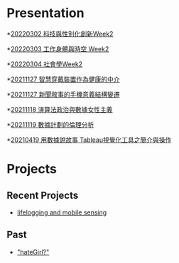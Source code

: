 # Presentation
*[20220302 科技與性別化創新Week2]()

*[20220303 工作身體與時空 Week2](https://docs.google.com/presentation/d/e/2PACX-1vTlFgolRKcmYcEni8iT9CISjZFGFQUiqoniAY7EsTq52LLGv-OTrL-B933QwlGHQIqvhfUMNbCuRpo0/pub?start=false&loop=false&delayms=3000)

*[20220304 社會學Week2](https://docs.google.com/presentation/d/e/2PACX-1vTBNtrBw09kzJIO1BIVE0yofrA4eMI6hUOBBz0D3XvsykrvZS8FhkEuHTMiovIQxw535pQ1FqkpxEKk/pub?start=false&loop=false&delayms=3000)

*[20211127 智慧穿戴裝置作為健康的中介]()

*[20211127 新聞敘事的手機意義結構變遷]()

*[20211118 演算法政治與數據女性主義]()

*[20211119 數據計劃的倫理分析]()

*[20210419 用數據說故事 Tableau視覺化工具之簡介與操作]()


# Projects

## Recent Projects
* [lifelogging and mobile sensing]()

## Past
* ["hateGirl?"]()

